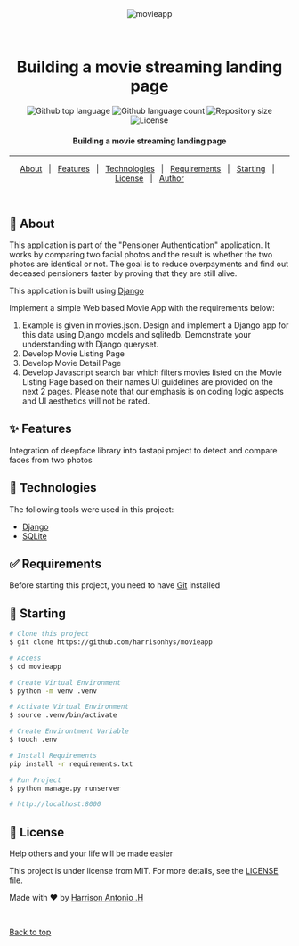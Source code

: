 <div align="center" id="top"> 
  <img src="./.github/app.gif" alt="movieapp" />

  &#xa0;

</div>

<h1 align="center">Building a movie streaming landing page</h1>

<p align="center">
  <img alt="Github top language" src="https://img.shields.io/github/languages/top/harrisonhys/movieapp?color=56BEB8">

  <img alt="Github language count" src="https://img.shields.io/github/languages/count/harrisonhys/movieapp?color=56BEB8">

  <img alt="Repository size" src="https://img.shields.io/github/repo-size/harrisonhys/movieapp?color=56BEB8">

  <img alt="License" src="https://img.shields.io/github/license/harrisonhys/movieapp?color=56BEB8">

  <!-- <img alt="Github issues" src="https://img.shields.io/github/issues/harrisonhys/face_comparison_retired?color=56BEB8" /> -->

  <!-- <img alt="Github forks" src="https://img.shields.io/github/forks/harrisonhys/face_comparison_retired?color=56BEB8" /> -->

  <!-- <img alt="Github stars" src="https://img.shields.io/github/stars/harrisonhys/face_comparison_retired?color=56BEB8" /> -->
</p>

<!-- Status -->

<h4 align="center"> 
Building a movie streaming landing page
</h4> 

<hr> 

<p align="center">
  <a href="#dart-about">About</a> &#xa0; | &#xa0; 
  <a href="#sparkles-features">Features</a> &#xa0; | &#xa0;
  <a href="#rocket-technologies">Technologies</a> &#xa0; | &#xa0;
  <a href="#white_check_mark-requirements">Requirements</a> &#xa0; | &#xa0;
  <a href="#checkered_flag-starting">Starting</a> &#xa0; | &#xa0;
  <a href="#memo-license">License</a> &#xa0; | &#xa0;
  <a href="https://github.com/harrisonhys" target="_blank">Author</a>
</p>

<br>

## :dart: About ##

This application is part of the "Pensioner Authentication" application. It works by comparing two facial photos and the result is whether the two photos are identical or not. The goal is to reduce overpayments and find out deceased pensioners faster by proving that they are still alive.

This application is built using <a href="https://www.djangoproject.com">Django</a>

Implement a simple Web based Movie App with the requirements below:  
1. Example is given in movies.json. Design and implement a Django app for this data using Django models and sqlitedb. Demonstrate your understanding with Django queryset. 
2. Develop Movie Listing Page  
3. Develop Movie Detail Page  
4. Develop Javascript search bar which filters movies listed on the Movie Listing Page based on their names  UI guidelines are provided on the next 2 pages. 
Please note that our emphasis is on coding logic aspects and UI aesthetics will not be rated.  


## :sparkles: Features ##

Integration of deepface library into fastapi project to detect and compare faces from two photos

## :rocket: Technologies ##

The following tools were used in this project:

- [Django](https://www.djangoproject.com/)
- [SQLite](https://www.sqlite.org/index.html)

## :white_check_mark: Requirements ##

Before starting this project, you need to have [Git](https://git-scm.com) installed 

## :checkered_flag: Starting ##

```bash
# Clone this project
$ git clone https://github.com/harrisonhys/movieapp

# Access
$ cd movieapp

# Create Virtual Environment
$ python -m venv .venv

# Activate Virtual Environment
$ source .venv/bin/activate

# Create Environtment Variable
$ touch .env

# Install Requirements
pip install -r requirements.txt

# Run Project
$ python manage.py runserver

# http://localhost:8000
```


## :memo: License ##


Help others and your life will be made easier 

This project is under license from MIT. For more details, see the [LICENSE](LICENSE.md) file.


Made with :heart: by <a href="https://github.com/harrisonhys" target="_blank">Harrison Antonio .H</a>

&#xa0;

<a href="#top">Back to top</a>
